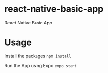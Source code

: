 # react-native-basic-app
React Native Basic App

# Usage
Install the packages
```npm install```

Run the App using Expo
```expo start```
